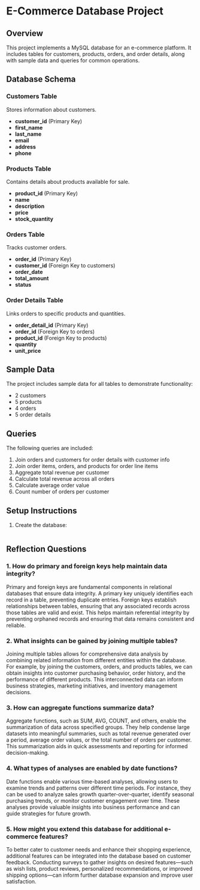 # E-Commerce Database Project

## Overview

This project implements a MySQL database for an e-commerce platform. It includes tables for customers, products, orders, and order details, along with sample data and queries for common operations.

## Database Schema

### Customers Table
Stores information about customers.
- **customer_id** (Primary Key)
- **first_name**
- **last_name**
- **email**
- **address**
- **phone**

### Products Table
Contains details about products available for sale.
- **product_id** (Primary Key)
- **name**
- **description**
- **price**
- **stock_quantity**

### Orders Table
Tracks customer orders.
- **order_id** (Primary Key)
- **customer_id** (Foreign Key to customers)
- **order_date**
- **total_amount**
- **status**

### Order Details Table
Links orders to specific products and quantities.
- **order_detail_id** (Primary Key)
- **order_id** (Foreign Key to orders)
- **product_id** (Foreign Key to products)
- **quantity**
- **unit_price**

## Sample Data

The project includes sample data for all tables to demonstrate functionality:
- 2 customers
- 5 products
- 4 orders
- 5 order details

## Queries

The following queries are included:
1. Join orders and customers for order details with customer info
2. Join order items, orders, and products for order line items
3. Aggregate total revenue per customer
4. Calculate total revenue across all orders
5. Calculate average order value
6. Count number of orders per customer

## Setup Instructions

1. Create the database:
   ```sql
## Reflection Questions

### 1. How do primary and foreign keys help maintain data integrity?
Primary and foreign keys are fundamental components in relational databases that ensure data integrity. A primary key uniquely identifies each record in a table, preventing duplicate entries. Foreign keys establish relationships between tables, ensuring that any associated records across those tables are valid and exist. This helps maintain referential integrity by preventing orphaned records and ensuring that data remains consistent and reliable.

### 2. What insights can be gained by joining multiple tables?
Joining multiple tables allows for comprehensive data analysis by combining related information from different entities within the database. For example, by joining the customers, orders, and products tables, we can obtain insights into customer purchasing behavior, order history, and the performance of different products. This interconnected data can inform business strategies, marketing initiatives, and inventory management decisions.

### 3. How can aggregate functions summarize data?
Aggregate functions, such as SUM, AVG, COUNT, and others, enable the summarization of data across specified groups. They help condense large datasets into meaningful summaries, such as total revenue generated over a period, average order values, or the total number of orders per customer. This summarization aids in quick assessments and reporting for informed decision-making.

### 4. What types of analyses are enabled by date functions?
Date functions enable various time-based analyses, allowing users to examine trends and patterns over different time periods. For instance, they can be used to analyze sales growth quarter-over-quarter, identify seasonal purchasing trends, or monitor customer engagement over time. These analyses provide valuable insights into business performance and can guide strategies for future growth.

### 5. How might you extend this database for additional e-commerce features?
To better cater to customer needs and enhance their shopping experience, additional features can be integrated into the database based on customer feedback. Conducting surveys to gather insights on desired features—such as wish lists, product reviews, personalized recommendations, or improved shipping options—can inform further database expansion and improve user satisfaction.

